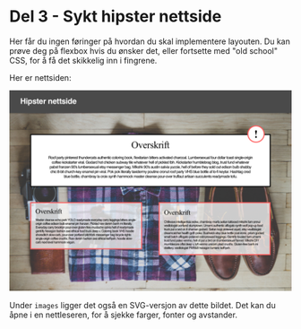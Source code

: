 # Del 3 - Sykt hipster nettside

Her får du ingen føringer på hvordan du skal implementere layouten. Du kan prøve deg på flexbox hvis du ønsker det, eller fortsette med "old school" CSS, for å få det skikkelig inn i fingrene.

Her er nettsiden:

<img src="images/nettside.png">

Under `images` ligger det også en SVG-versjon av dette bildet. Det kan du åpne i en nettleseren, for å sjekke farger, fonter og avstander.
